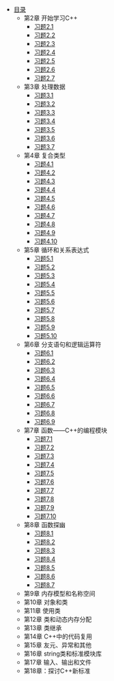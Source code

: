 * [目录](README.md)
    * 第2章 开始学习C++
        * [习题2.1](ch02/ex01.md)
        * [习题2.2](ch02/ex02.md)
        * [习题2.3](ch02/ex03.md)
        * [习题2.4](ch02/ex04.md)
        * [习题2.5](ch02/ex05.md)
        * [习题2.6](ch02/ex06.md)
        * [习题2.7](ch02/ex07.md)
    * 第3章 处理数据
        * [习题3.1](ch03/ex01.md)
        * [习题3.2](ch03/ex02.md)
        * [习题3.3](ch03/ex03.md)
        * [习题3.4](ch03/ex04.md)
        * [习题3.5](ch03/ex05.md)
        * [习题3.6](ch03/ex06.md)
        * [习题3.7](ch03/ex07.md)
    * 第4章 复合类型
        * [习题4.1](ch04/ex01.md)
        * [习题4.2](ch04/ex02.md)
        * [习题4.3](ch04/ex03.md)
        * [习题4.4](ch04/ex04.md)
        * [习题4.5](ch04/ex05.md)
        * [习题4.6](ch04/ex06.md)
        * [习题4.7](ch04/ex07.md)
        * [习题4.8](ch04/ex08.md)
        * [习题4.9](ch04/ex09.md)
        * [习题4.10](ch04/ex10.md)
    * 第5章 循环和关系表达式
        * [习题5.1](ch05/ex01.md)
        * [习题5.2](ch05/ex02.md)
        * [习题5.3](ch05/ex03.md)
        * [习题5.4](ch05/ex04.md)
        * [习题5.5](ch05/ex05.md)
        * [习题5.6](ch05/ex06.md)
        * [习题5.7](ch05/ex07.md)
        * [习题5.8](ch05/ex08.md)
        * [习题5.9](ch05/ex09.md)
        * [习题5.10](ch05/ex10.md)
    * 第6章 分支语句和逻辑运算符
        * [习题6.1](ch06/ex01.md)
        * [习题6.2](ch06/ex02.md)
        * [习题6.3](ch06/ex03.md)
        * [习题6.4](ch06/ex04.md)
        * [习题6.5](ch06/ex05.md)
        * [习题6.6](ch06/ex06.md)
        * [习题6.7](ch06/ex07.md)
        * [习题6.8](ch06/ex08.md)
        * [习题6.9](ch06/ex09.md)
    * 第7章 函数——C++的编程模块
        * [习题7.1](ch07/ex01.md)
        * [习题7.2](ch07/ex02.md)
        * [习题7.3](ch07/ex03.md)
        * [习题7.4](ch07/ex04.md)
        * [习题7.5](ch07/ex05.md)
        * [习题7.6](ch07/ex06.md)
        * [习题7.7](ch07/ex07.md)
        * [习题7.8](ch07/ex08.md)
        * [习题7.9](ch07/ex09.md)
        * [习题7.10](ch07/ex10.md)
    * 第8章 函数探幽
        * [习题8.1](ch08/ex01.md)
        * [习题8.2](ch08/ex02.md)
        * [习题8.3](ch08/ex03.md)
        * [习题8.4](ch08/ex04.md)
        * [习题8.5](ch08/ex05.md)
        * [习题8.6](ch08/ex06.md)
        * [习题8.7](ch08/ex07.md)
    * 第9章 内存模型和名称空间
    * 第10章 对象和类
    * 第11章 使用类
    * 第12章 类和动态内存分配
    * 第13章 类继承
    * 第14章 C++中的代码复用
    * 第15章 友元、异常和其他
    * 第16章 string类和标准模块库
    * 第17章 输入、输出和文件
    * 第18章：探讨C++新标准